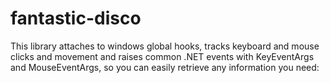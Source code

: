 # fantastic-disco
This library attaches to windows global hooks, tracks keyboard and mouse clicks and movement and raises common .NET events with KeyEventArgs and MouseEventArgs, so you can easily retrieve any information you need:
